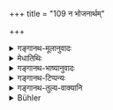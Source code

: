 +++
title = "109 न भोजनार्थम्"

+++

<details><summary>गङ्गानथ-मूलानुवादः</summary>

A Brāhmaṇa should not advertise his family and Gotra for the purpose of obtaining a meal. Bragging about these, for the purpose of obtaining a meal, he comes to be called a “feeder on filth” by the wise.—(109)
</details>

<details><summary>मेधातिथिः</summary>

प्रासङ्गिको ऽतिथेर् अयम् उपदेशः । भोजनार्थ्य् एतत्कुलीनो ऽमुष्य पुत्रो ऽस्मीति न निवेदयेन् न कथयेत् । **स्वे कुलगोत्रे** आत्मीयं कुलं पितृपितामहाद्यभिजनो गोत्रं गर्गभार्गवादि नामधेयं वा । गोत्रस्खलितं नामान्तरविवक्षायां यन् नामान्तरम् उदाह्रियते तद् उच्यते । अध्ययनम् अपि स्मृत्यन्त्रप्रतिषिद्धम्, तद् अपि न निवेद्यम् । अस्यार्थवादः । भोजनार्थं "भोजनं लिप्से प्रख्यातकुलजातित्वात्" इत्य् अनेनार्थेन हेतुना कुलगोत्रे **शंसन्** कथयन् **वान्ताशी** वान्तम् उद्गीर्णम् अश्नाति निगिरतीत्य् एवम् **उच्यते बुधैः** ॥ ३.९९ ॥
</details>

<details><summary>गङ्गानथ-भाष्यानुवादः</summary>

This verse contains an advice offered, by the way, to the guest.

Seeking for food, he shall not say—‘I belong to such and such a family, I am the son of so and son; in this fashion he shall not advertise his ‘family or *gotra*.’ The ‘*family*’ consists of his father, grandfather, and so forth;—‘*gotra*’—may stand either for such Ṛṣi-names as ‘*Garga*,’ ‘*Bhārgava*,’ etc.; or for one’s *name*. That the term ‘*gotra*’ means *name* also is shown by such usage as ‘mistake in names,’ ‘*gotraskhalita*’ which term is used in the event of a man pronouncing a name other than the one he intended to pronounce.

His ‘learning’ also he should not advertise; as this also has been prohibited in another *Smṛti*.

The Text adds a declamatory, assertion:—‘*For the purpose of obtaining a meal*’—*i.e*., with the motive that by advertising my family and *gotra* I shall succeed in obtaining a meal, if one brags about these—*family and gotra*,—he is called by the wise ‘*Vāntāśin*,’ ‘*feeder-on filth*,’—he who swallows what has been vomitted.—(109)
</details>

<details><summary>गङ्गानथ-टिप्पन्यः</summary>

This verse is quoted^ in *Parāśaramādhava* (Ācāra, p. 358) in support of the view that ‘just as the host should not enquire after the *gotra* and other details regarding the guest, so the guest also should not declare these’;—and in *Smṛtitattva* (p. 426) without comment.
</details>

<details><summary>गङ्गानथ-तुल्य-वाक्यानि</summary>

*Baudhāyana* (Parāśaramadhava, p. 357).—‘If one offers food after asking
about country, name, family and learning,—he does not obtain the reward of that act, and does not go to heaven.’

*Parāśara* (1.405).—‘If one offers food after making enquiries regarding
the name, the family and the learning of the guest, he does not obtain its reward, nor does he go to heaven.’

*Parāśara* (1.48).—‘One should not ask the guest his *gotra* or Vedic
text, nor the extent of his knowledge of Veda or learning; one should think of him as the god, since he embodies all the gods.’

*Yama* (Parāśaramādhava, p. 357).—‘One shall not ask his *gotra* or
Vedic text, or country or family or name or learning—when a Brāhmaṇa traveller arrives seeking for food.’

*Viṣṇu-purāṇa* (Do.)—‘The householder shall honour the guest as
Hiraṇyagarbha, not asking him about his study, *gotra*, Vedic text or family.’
</details>

<details><summary>Bühler</summary>

109	A Brahmana shall not name his family and (Vedic) gotra in order to obtain a meal; for he who boasts of them for the sake of a meal, is called by the wise a foul feeder (vantasin).
</details>
